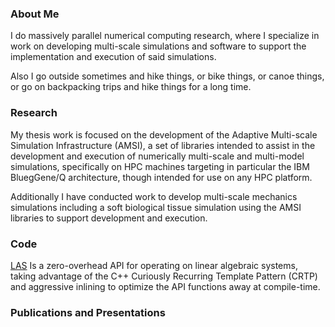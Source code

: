 ### About Me

I do massively parallel numerical computing research, where I specialize in work on developing multi-scale simulations and software to support the implementation and execution of said simulations.

Also I go outside sometimes and hike things, or bike things, or canoe things, or go on backpacking trips and hike things for a long time.

### Research

My thesis work is focused on the development of the Adaptive Multi-scale Simulation Infrastructure (AMSI), a set of libraries intended to assist in the development and execution of numerically multi-scale and multi-model simulations, specifically on HPC machines targeting in particular the IBM BluegGene/Q architecture, though intended for use on any HPC platform. 

Additionally I have conducted work to develop multi-scale mechanics simulations including a soft biological tissue simulation using the AMSI libraries to support development and execution.

### Code 

[LAS](https://github.com/tobinw/las) Is a zero-overhead API for operating on linear algebraic systems, taking advantage of the C++ Curiously Recurring Template Pattern (CRTP) and aggressive inlining to optimize the API functions away at compile-time.

### Publications and Presentations

